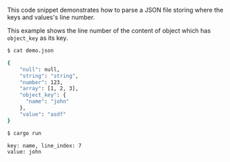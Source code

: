 This code snippet demonstrates how to parse a JSON file storing where the keys and values's line number.

This example shows the line number of the content of object which has `object_key` as its key.

```sh
$ cat demo.json
```

```sh
{
    "null": null,
    "string": "string",
    "number": 123,
    "array": [1, 2, 3],
    "object_key": { 
      "name": "john"
    },
    "value": "asdf"
}

```

```sh
$ cargo run
```

```sh
key: name, line_index: 7
value: john
```
